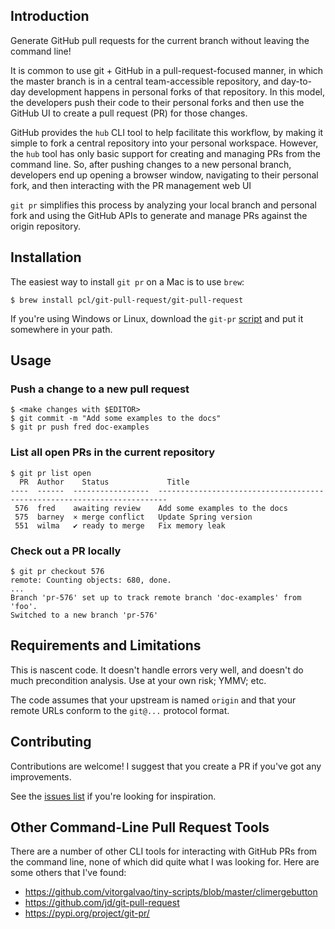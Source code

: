 ## Introduction

Generate GitHub pull requests for the current branch without leaving the
command line!

It is common to use git + GitHub in a pull-request-focused manner, in which 
the master branch is in a central team-accessible repository, and day-to-day
development happens in personal forks of that repository. In this model, the
developers push their code to their personal forks and then use the GitHub
UI to create a pull request (PR) for those changes.

GitHub provides the `hub` CLI tool to help facilitate this workflow, by making
it simple to fork a central repository into your personal workspace. However,
the `hub` tool has only basic support for creating and managing PRs from the
command line. So, after pushing changes to a new personal branch, developers 
end up opening a browser window, navigating to their personal fork, and then 
interacting with the PR management web UI

`git pr` simplifies this process by analyzing your local branch and
personal fork and using the GitHub APIs to generate and manage PRs against
the origin repository.


## Installation

The easiest way to install `git pr` on a Mac is to use `brew`:

    $ brew install pcl/git-pull-request/git-pull-request

If you're using Windows or Linux, download the `git-pr`
[script](https://raw.githubusercontent.com/pcl/git-pull-request/master/git-pr)
and put it somewhere in your path.


## Usage

### Push a change to a new pull request

    $ <make changes with $EDITOR>
    $ git commit -m "Add some examples to the docs"
    $ git pr push fred doc-examples
    
### List all open PRs in the current repository

    $ git pr list open
      PR  Author    Status             Title
    ----  ------  -----------------  ------------------------------------------------------------------------
     576  fred    awaiting review    Add some examples to the docs
     575  barney  ⨯ merge conflict   Update Spring version
     551  wilma   ✔ ready to merge   Fix memory leak

### Check out a PR locally

    $ git pr checkout 576
    remote: Counting objects: 680, done.
    ...
    Branch 'pr-576' set up to track remote branch 'doc-examples' from 'foo'.
    Switched to a new branch 'pr-576'


## Requirements and Limitations

This is nascent code. It doesn't handle errors very well, and doesn't do 
much precondition analysis. Use at your own risk; YMMV; etc.

The code assumes that your upstream is named `origin` and that your remote
URLs conform to the `git@...` protocol format.


## Contributing

Contributions are welcome! I suggest that you create a PR if you've got
any improvements. 

See the [issues list](https://github.com/pcl/git-pull-request/issues) if 
you're looking for inspiration.


## Other Command-Line Pull Request Tools

There are a number of other CLI tools for interacting with GitHub PRs
from the command line, none of which did quite what I was looking
for. Here are some others that I've found:

- https://github.com/vitorgalvao/tiny-scripts/blob/master/climergebutton
- https://github.com/jd/git-pull-request
- https://pypi.org/project/git-pr/
